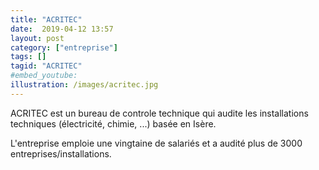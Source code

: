 ```yaml
---
title: "ACRITEC"
date:  2019-04-12 13:57
layout: post
category: ["entreprise"]
tags: []
tagid: "ACRITEC"
#embed_youtube:
illustration: /images/acritec.jpg
---
```


ACRITEC est un bureau de controle technique qui audite les installations techniques (électricité, chimie, ...) basée en Isère.

L'entreprise emploie une vingtaine de salariés et a audité plus de 3000 entreprises/installations.
